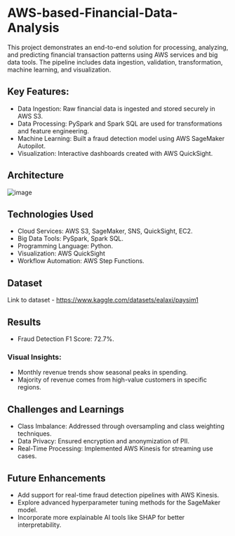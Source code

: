 # AWS-based-Financial-Data-Analysis

This project demonstrates an end-to-end solution for processing, analyzing, and predicting financial transaction patterns using AWS services and big data tools. The pipeline includes data ingestion, validation, transformation, machine learning, and visualization.

## Key Features:
- Data Ingestion: Raw financial data is ingested and stored securely in AWS S3.
- Data Processing: PySpark and Spark SQL are used for transformations and feature engineering.
- Machine Learning: Built a fraud detection model using AWS SageMaker Autopilot.
- Visualization: Interactive dashboards created with AWS QuickSight.

## Architecture
![image](https://github.com/user-attachments/assets/896b1903-61b9-415e-82d8-f0b6ee9fddf8)

## Technologies Used
- Cloud Services: AWS S3, SageMaker, SNS, QuickSight, EC2.
- Big Data Tools: PySpark, Spark SQL.
- Programming Language: Python.
- Visualization: AWS QuickSight
- Workflow Automation: AWS Step Functions.

## Dataset
Link to dataset - https://www.kaggle.com/datasets/ealaxi/paysim1

## Results
- Fraud Detection F1 Score: 72.7%.
### Visual Insights:
- Monthly revenue trends show seasonal peaks in spending.
- Majority of revenue comes from high-value customers in specific regions.

## Challenges and Learnings
- Class Imbalance: Addressed through oversampling and class weighting techniques.
- Data Privacy: Ensured encryption and anonymization of PII.
- Real-Time Processing: Implemented AWS Kinesis for streaming use cases.

## Future Enhancements
- Add support for real-time fraud detection pipelines with AWS Kinesis.
- Explore advanced hyperparameter tuning methods for the SageMaker model.
- Incorporate more explainable AI tools like SHAP for better interpretability.
